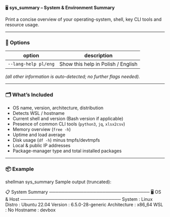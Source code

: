 🖥️ **sys_summary – System & Environment Summary**

Print a concise overview of your operating-system, shell, key CLI tools and resource usage.

---

### 🔧 Options

| option | description |
|--------|-------------|
| `--lang-help pl/eng` | Show this help in Polish / English |

*(all other information is auto-detected; no further flags needed).*

---

### 🗂️ What’s Included

* OS name, version, architecture, distribution  
* Detects WSL / hostname  
* Current shell and version (Bash version if applicable)  
* Presence of common CLI tools (`python3`, `jq`, `xlsx2csv`)  
* Memory overview (`free -h`)  
* Uptime and load average  
* Disk usage (`df -h`) minus tmpfs/devtmpfs  
* Local & public IP addresses  
* Package-manager type and total installed packages

---

### 📦 Example

shellman sys_summary
Sample output (truncated):

📋  System Summary
────────────────────────────────
🖥️  OS & Host
────────────────────────────────
System       : Linux
Distro       : Ubuntu 22.04
Version      : 6.5.0-28-generic
Architecture : x86_64
WSL          : No
Hostname     : devbox
